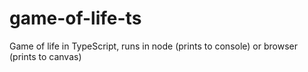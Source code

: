 # game-of-life-ts
Game of life in TypeScript, runs in node (prints to console) or browser (prints to canvas)
